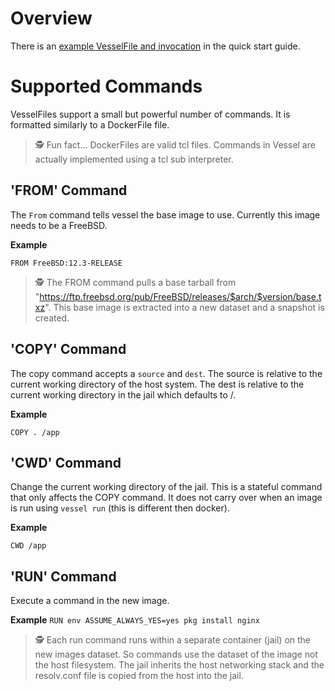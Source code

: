 # Overview

There is an [example VesselFile and invocation](/README.md#quickstart) in the quick start guide.

# Supported Commands

VesselFiles support a small but powerful number of commands.  It is formatted similarly to a DockerFile file.

> 🕵️ Fun fact... DockerFiles are valid tcl files.  Commands in Vessel are actually implemented using a tcl sub interpreter.

## 'FROM' Command

The `From` command tells vessel the base image to use.  Currently this image needs to be a FreeBSD.

**Example**

`FROM FreeBSD:12.3-RELEASE`

> 🕵️ The FROM command pulls a base tarball from "https://ftp.freebsd.org/pub/FreeBSD/releases/$arch/$version/base.txz".  This base image is extracted into a new
> dataset and a snapshot is created.

## 'COPY' Command

The copy command accepts a `source` and `dest`.  The source is relative to the current working directory of the host system.  The dest is relative to the current
working directory in the jail which defaults to /.

**Example**

`COPY . /app`

## 'CWD' Command

Change the current working directory of the jail.  This is a stateful command that only affects the COPY command.  It does not carry over when an image is run using `vessel run` (this is different then docker).

**Example**

`CWD /app`

## 'RUN' Command

Execute a command in the new image.

**Example**
`RUN env ASSUME_ALWAYS_YES=yes pkg install nginx`

> 🕵️ Each run command runs within a separate container (jail) on the new images dataset.  So commands use the dataset of the image not the host filesystem.  The 
> jail inherits the host networking stack and the resolv.conf file is copied from the host into the jail.
